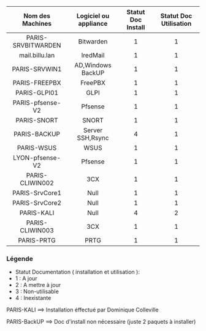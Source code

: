 |Nom des Machines|Logiciel ou appliance|Statut Doc Install|Statut Doc Utilisation|
|:---:|:---:|:---:|:---:|
|PARIS-SRVBITWARDEN|Bitwarden|1|1|
|mail.billu.lan|IredMail|1|1|
|PARIS-SRVWIN1|AD,Windows BackUP|1|1|
|PARIS-FREEPBX|FreePBX|1|1|
|PARIS-GLPI01|GLPI|1|1|
|PARIS-pfsense-V2|Pfsense|1|1|
|PARIS-SNORT|SNORT|1|1|
|PARIS-BACKUP|Server SSH,Rsync|4|1|
|PARIS-WSUS|WSUS|1|1|
|LYON-pfsense-V2|Pfsense|1|1|
|PARIS-CLIWIN002|3CX|1|1|
|PARIS-SrvCore1|Null|1|1|
|PARIS-SrvCore2|Null|1|1|
|PARIS-KALI|Null|4|2|
|PARIS-CLIWIN003|3CX|1|1|
|PARIS-PRTG|PRTG|1|1|



### Légende
* Statut Documentation ( installation et utilisation ):
* 1 : A jour
* 2 : A mettre à jour
* 3 : Non-utilisable
* 4 : Inexistante



PARIS-KALI ==> Installation éffectué par Dominique Colleville

PARIS-BackUP ==> Doc d'install non nécessaire (juste 2 paquets à installer)
